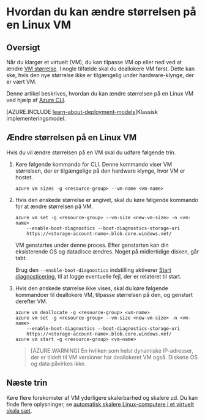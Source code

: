 <properties
   pageTitle="Hvordan du kan ændre størrelsen på en Linux VM | Microsoft Azure"
   description="Sådan skalere op eller indskrænke en Linux virtuel maskine, ved at ændre VM størrelse."
   services="virtual-machines-linux"
   documentationCenter="na"
   authors="mikewasson"
   manager="timlt"
   editor=""
   tags=""/>

<tags
   ms.service="virtual-machines-linux"
   ms.devlang="na"
   ms.topic="article"
   ms.tgt_pltfrm="na"
   ms.workload="infrastructure-services"
   ms.date="05/16/2016"
   ms.author="mikewasson"/>


# <a name="how-to-resize-a-linux-vm"></a>Hvordan du kan ændre størrelsen på en Linux VM

## <a name="overview"></a>Oversigt 

Når du klargør et virtuelt (VM), du kan tilpasse VM op eller ned ved at ændre [VM størrelse][vm-sizes]. I nogle tilfælde skal du deallokere VM først. Dette kan ske, hvis den nye størrelse ikke er tilgængelig under hardware-klynge, der er vært VM.

Denne artikel beskrives, hvordan du kan ændre størrelsen på en Linux VM ved hjælp af [Azure CLI][azure-cli].

[AZURE.INCLUDE [learn-about-deployment-models](../../includes/learn-about-deployment-models-rm-include.md)]Klassisk implementeringsmodel.


## <a name="resize-a-linux-vm"></a>Ændre størrelsen på en Linux VM 

Hvis du vil ændre størrelsen på en VM skal du udføre følgende trin.

1. Køre følgende kommando for CLI. Denne kommando viser VM størrelsen, der er tilgængelige på den hardware klynge, hvor VM er hostet.

    ```
    azure vm sizes -g <resource-group> --vm-name <vm-name>
    ```

2. Hvis den ønskede størrelse er angivet, skal du køre følgende kommando for at ændre størrelsen på VM.

    ```
    azure vm set -g <resource-group> --vm-size <new-vm-size> -n <vm-name>  
        --enable-boot-diagnostics --boot-diagnostics-storage-uri
        https://<storage-account-name>.blob.core.windows.net/ 
    ```

    VM genstartes under denne proces. Efter genstarten kan din eksisterende OS og datadisce ændres. Noget på midlertidige disken, går tabt.

    Brug den `--enable-boot-diagnostics` indstilling aktiverer [Start diagnosticering][boot-diagnostics], til at logge eventuelle fejl, der er relateret til start.

3. Hvis den ønskede størrelse ikke vises, skal du køre følgende kommandoer til deallokere VM, tilpasse størrelsen på den, og genstart derefter VM.

    ```
    azure vm deallocate -g <resource-group> <vm-name>
    azure vm set -g <resource-group> --vm-size <new-vm-size> -n <vm-name>  
        --enable-boot-diagnostics --boot-diagnostics-storage-uri
        https://<storage-account-name>.blob.core.windows.net/ 
    azure vm start -g <resource-group> <vm-name>
    ```

   > [AZURE.WARNING] En hvilken som helst dynamiske IP-adresser, der er tildelt til VM versioner har deallokeret VM også. Diskene OS og data påvirkes ikke.
   
## <a name="next-steps"></a>Næste trin

Køre flere forekomster af VM yderligere skalerbarhed og skalere ud. Du kan finde flere oplysninger, se [automatisk skalere Linux-computere i et virtuelt skala sæt][scale-set]. 

<!-- links -->
   
[azure-cli]: ../xplat-cli-install.md
[boot-diagnostics]: https://azure.microsoft.com/en-us/blog/boot-diagnostics-for-virtual-machines-v2/
[scale-set]: ../virtual-machine-scale-sets/virtual-machine-scale-sets-linux-autoscale.md 
[vm-sizes]: virtual-machines-linux-sizes.md